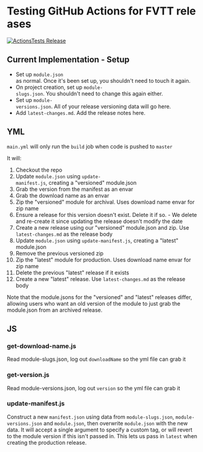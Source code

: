 # Testing GitHub Actions for FVTT releases

[![ActionsTests Release](https://github.com/BlitzKraig/ActionsTests/actions/workflows/main.yml/badge.svg)](https://github.com/BlitzKraig/ActionsTests/actions/workflows/main.yml)

## Current Implementation - Setup

- Set up `module.json` as normal. Once it's been set up, you shouldn't need to touch it again.
- On project creation, set up `module-slugs.json`. You shouldn't need to change this again either.
- Set up `module-versions.json`. All of your release versioning data will go here.
- Add `latest-changes.md`. Add the release notes here.
  
## YML

`main.yml` will only run the `build` job when code is pushed to `master`

It will:

1. Checkout the repo
2. Update `module.json` using `update-manifest.js`, creating a "versioned" module.json
3. Grab the version from the manifest as an envar
4. Grab the download name as an envar
5. Zip the "versioned" module for archival. Uses download name envar for zip name
6. Ensure a release for this version doesn't exist. Delete it if so. - We delete and re-create it since updating the release doesn't modify the date
7. Create a new release using our "versioned" module.json and zip. Use `latest-changes.md` as the release body
8. Update `module.json` using `update-manifest.js`, creating a "latest" module.json
9. Remove the previous versioned zip
10. Zip the "latest" module for production. Uses download name envar for zip name
11. Delete the previous "latest" release if it exists
12. Create a new "latest" release. Use `latest-changes.md` as the release body

Note that the module.jsons for the "versioned" and "latest" releases differ, allowing users who want an old version of the module to just grab the module.json from an archived release.

## JS

### get-download-name.js

Read module-slugs.json, log out `downloadName` so the yml file can grab it

### get-version.js

Read module-versions.json, log out `version` so the yml file can grab it

### update-manifest.js

Construct a new `manifest.json` using data from `module-slugs.json`, `module-versions.json` and `module.json`, then overwrite `module.json` with the new data.
It will accept a single argument to specify a custom tag, or will revert to the module version if this isn't passed in.
This lets us pass in `latest` when creating the production release.